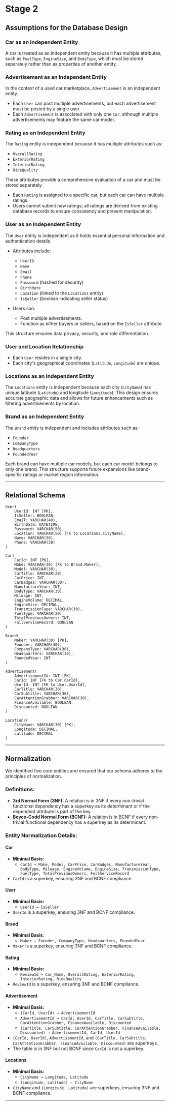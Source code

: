 # Stage 2

## Assumptions for the Database Design

### Car as an Independent Entity
A car is treated as an independent entity because it has multiple attributes, such as `FuelType`, `EngineSize`, and `BodyType`, which must be stored separately rather than as properties of another entity.

### Advertisement as an Independent Entity
In the context of a used car marketplace, `Advertisement` is an independent entity.

- Each `User` can post multiple advertisements, but each advertisement must be posted by a single user.
- Each `Advertisement` is associated with only one `Car`, although multiple advertisements may feature the same car model.

### Rating as an Independent Entity
The `Rating` entity is independent because it has multiple attributes such as:

- `OverallRating`
- `ExteriorRating`
- `InteriorRating`
- `RideQuality`

These attributes provide a comprehensive evaluation of a car and must be stored separately.

- Each `Rating` is assigned to a specific car, but each car can have multiple ratings.
- Users cannot submit new ratings; all ratings are derived from existing database records to ensure consistency and prevent manipulation.

### User as an Independent Entity
The `User` entity is independent as it holds essential personal information and authentication details.

- Attributes include:
  - `UserID`
  - `Name`
  - `Email`
  - `Phone`
  - `Password` (hashed for security)
  - `Birthdate`
  - `Location` (linked to the `Locations` entity)
  - `IsSeller` (boolean indicating seller status)
  
- Users can:
  - Post multiple advertisements.
  - Function as either buyers or sellers, based on the `IsSeller` attribute.

This structure ensures data privacy, security, and role differentiation.

### User and Location Relationship
- Each `User` resides in a single city.
- Each city's geographical coordinates (`Latitude`, `Longitude`) are unique.

### Locations as an Independent Entity
The `Locations` entity is independent because each city (`CityName`) has unique latitude (`Latitude`) and longitude (`Longitude`). This design ensures accurate geographic data and allows for future enhancements such as filtering advertisements by location.

### Brand as an Independent Entity
The `Brand` entity is independent and includes attributes such as:

- `Founder`
- `CompanyType`
- `Headquarters`
- `FoundedYear`

Each brand can have multiple car models, but each car model belongs to only one brand. This structure supports future expansions like brand-specific ratings or market region information.

---

## Relational Schema

```
User(
    UserId: INT [PK],
    IsSeller: BOOLEAN,
    Email: VARCHAR(40),
    BirthDate: DATETIME,
    Password: VARCHAR(50),
    Location: VARCHAR(50) [FK to Locations.CityName],
    Name: VARCHAR(30),
    Phone: VARCHAR(30)
)

Car(
    CarId: INT [PK],
    Make: VARCHAR(30) [FK to Brand.Maker],
    Model: VARCHAR(30),
    CarTitle: VARCHAR(20),
    CarPrice: INT,
    CarBadges: VARCHAR(30),
    ManufactureYear: INT,
    BodyType: VARCHAR(30),
    Mileage: INT,
    EngineVolume: DECIMAL,
    EngineSize: DECIMAL,
    TransmissionType: VARCHAR(30),
    FuelType: VARCHAR(20),
    TotalPreviousOwners: INT,
    FullServiceRecord: BOOLEAN
)

Brand(
    Maker: VARCHAR(30) [PK],
    Founder: VARCHAR(30),
    CompanyType: VARCHAR(30),
    Headquarters: VARCHAR(30),
    FoundedYear: INT
)

Advertisement(
    AdvertisementId: INT [PK],
    CarId: INT [FK to Car.CarId],
    UserId: INT [FK to User.UserId],
    CarTitle: VARCHAR(30),
    CarSubtitle: VARCHAR(30),
    CarAttentionGrabber: VARCHAR(30),
    FinanceAvailable: BOOLEAN,
    Discounted: BOOLEAN
)

Locations(
    CityName: VARCHAR(30) [PK],
    Longitude: DECIMAL,
    Latitude: DECIMAL
)
```

---

## Normalization

We identified five core entities and ensured that our schema adheres to the principles of normalization.

### Definitions:
- **3rd Normal Form (3NF):** A relation is in 3NF if every non-trivial functional dependency has a superkey as its determinant or if the dependent attribute is part of the key.
- **Boyce-Codd Normal Form (BCNF):** A relation is in BCNF if every non-trivial functional dependency has a superkey as its determinant.

### Entity Normalization Details:

#### **Car**
- **Minimal Basis:**
  - `CarId → Make, Model, CarPrice, CarBadges, ManufactureYear, BodyType, Mileage, EngineVolume, EngineSize, TransmissionType, FuelType, TotalPreviousOwners, FullServiceRecord`
- `CarId` is a superkey, ensuring 3NF and BCNF compliance.

#### **User**
- **Minimal Basis:**
  - `UserId → IsSeller`
- `UserId` is a superkey, ensuring 3NF and BCNF compliance.

#### **Brand**
- **Minimal Basis:**
  - `Maker → Founder, CompanyType, Headquarters, FoundedYear`
- `Maker` is a superkey, ensuring 3NF and BCNF compliance.

#### **Rating**
- **Minimal Basis:**
  - `ReviewId → Car_Name, OverallRating, ExteriorRating, InteriorRating, RideQuality`
- `ReviewId` is a superkey, ensuring 3NF and BCNF compliance.

#### **Advertisement**
- **Minimal Basis:**
  - `(CarId, UserId) → AdvertisementId`
  - `AdvertisementId → CarId, UserId, CarTitle, CarSubtitle, CarAttentionGrabber, FinanceAvailable, Discounted`
  - `(CarTitle, CarSubtitle, CarAttentionGrabber, FinanceAvailable, Discounted) → AdvertisementId, CarId, UserId`
- `(CarId, UserId)`, `AdvertisementId`, and `(CarTitle, CarSubtitle, CarAttentionGrabber, FinanceAvailable, Discounted)` are superkeys.
- The table is in 3NF but not BCNF since `CarId` is not a superkey.

#### **Locations**
- **Minimal Basis:**
  - `CityName → Longitude, Latitude`
  - `(Longitude, Latitude) → CityName`
- `CityName` and `(Longitude, Latitude)` are superkeys, ensuring 3NF and BCNF compliance.

---

